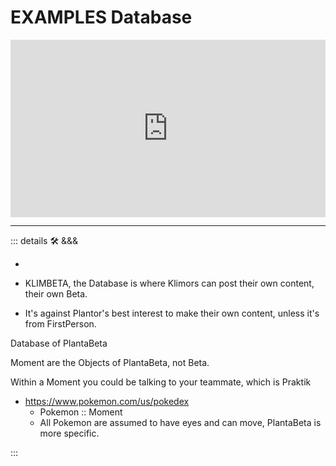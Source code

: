 # EXAMPLES Database

<iframe class='youtube' src="https://www.youtube.com/embed/79brVFCsJf4" title="2024 05 05 01 GH010209" frameborder="0" allow="accelerometer; autoplay; clipboard-write; encrypted-media; gyroscope; picture-in-picture; web-share" referrerpolicy="strict-origin-when-cross-origin" allowfullscreen></iframe>

---

<!-- =================================================== -->
<!-- =================================================== -->
<!-- =================================================== -->
<!-- =================================================== -->
<!-- =================================================== -->
::: details 🛠 &&&

-

- KLIMBETA, the Database is where Klimors can post their own content, their own Beta.

- It's against Plantor's best interest to make their own content, unless it's from FirstPerson.

Database of PlantaBeta

Moment are the Objects of PlantaBeta, not Beta.

Within a Moment you could be talking to your teammate, which is Praktik

- <https://www.pokemon.com/us/pokedex>
    - Pokemon :: Moment
    - All Pokemon are assumed to have eyes and can move, PlantaBeta is more specific.

:::

<style>

.youtube {
  aspect-ratio: 16 / 9;
  width: 100%;
}

</style>